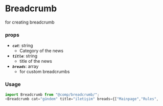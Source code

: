 # Breadcrumb

for creating breadcrumb

### props
- **_`cat`_**: string
  - Category of the news
- **_`title`_**: string
  - title of the news
- **_`breads`_**: array
  - for custom breadcrumbs

### Usage

```javascript
import Breadcrumb from "@comp/breadcrumb/";
<Breadcrumb cat="gündem" title="iletişim" breads={["Mainpage","Rules", "Privacy"]} />
```
